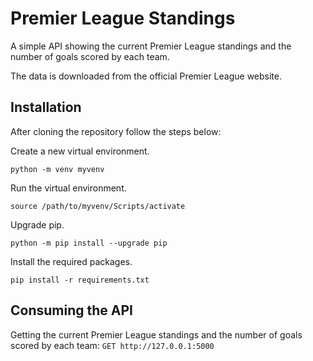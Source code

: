 # Premier League Standings

A simple API showing the current Premier League standings and the number of goals scored by each team.

The data is downloaded from the official Premier League website.


## Installation
After cloning the repository follow the steps below:


Create a new virtual environment.
```
python -m venv myvenv
```
Run the virtual environment.
```
source /path/to/myvenv/Scripts/activate
```
Upgrade pip.
```
python -m pip install --upgrade pip
```
Install the required packages.
```
pip install -r requirements.txt
```


## Consuming the API

Getting the current Premier League standings and the number of goals scored by each team:
`GET http://127.0.0.1:5000`
